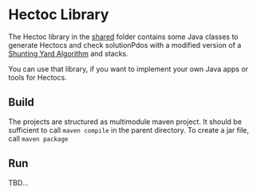 # Hectoc Library

The Hectoc library in the [shared](../shared) folder contains some Java classes to generate Hectocs
and check solutionPdos with a modified version of a [Shunting Yard Algorithm](https://en.wikipedia.org/wiki/Shunting_yard_algorithm)
and stacks.

You can use that library, if you want to implement your own Java apps or tools for Hectocs.

## Build

The projects are structured as multimodule maven project.
It should be sufficient to call `maven compile` in the parent directory.
To create a jar file, call `maven package`

## Run
TBD...